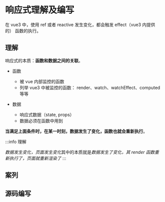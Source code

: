 # 响应式理解及编写

在 vue3 中，使用 ref 或者 reactive 发生变化，都会触发 effect（vue3 内提供的） 函数的执行。

## 理解

响应式的本质：**函数和数据之间的关联**。

- 函数

  - 被 vue 内部监控的函数
  - 列举 vue3 中被监控的函数： render、watch、watchEffect、computed 等等

- 数据
  - 响应式数据（state, props）
  - 数据必须在函数中用到

**当满足上面条件时，在某一时刻，数据发生了变化，函数也就会重新执行**。

:::info 理解

*数据发生变化，页面发生变化*其中的本质就是*数据发生了变化，其 render 函数重新执行了，页面就重新渲染了*
:::

## 案列

## 源码编写
